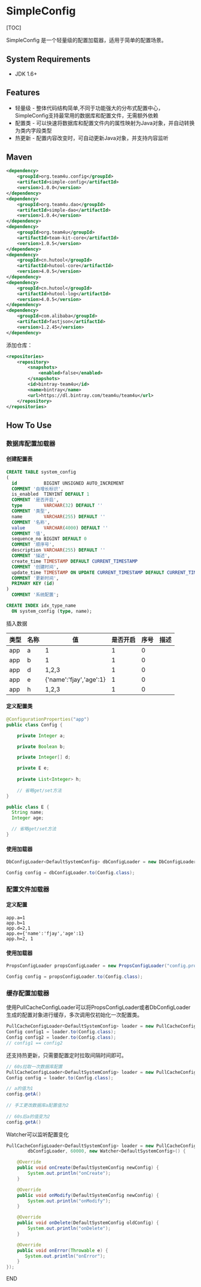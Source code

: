 # SimpleConfig
[TOC]

SimpleConfig 是一个轻量级的配置加载器，适用于简单的配置场景。

## System Requirements

* JDK 1.6+

## Features

* 轻量级 - 整体代码结构简单,不同于功能强大的分布式配置中心，SimpleConfig支持最常用的数据库和配置文件，无需额外依赖
* 配置类 - 可以快速将数据库和配置文件内的属性映射为Java对象，并自动转换为类内字段类型
* 热更新 - 配置内容改变时，可自动更新Java对象，并支持内容监听

## Maven

```xml
<dependency>
    <groupId>org.team4u.config</groupId>
    <artifactId>simple-config</artifactId>
    <version>1.0.0</version>
</dependency>
<dependency>
    <groupId>org.team4u.dao</groupId>
    <artifactId>simple-dao</artifactId>
    <version>1.0.4</version>
</dependency>
<dependency>
    <groupId>org.team4u</groupId>
    <artifactId>team-kit-core</artifactId>
    <version>1.0.5</version>
</dependency>
<dependency>
    <groupId>cn.hutool</groupId>
    <artifactId>hutool-core</artifactId>
    <version>4.0.5</version>
</dependency>
<dependency>
    <groupId>cn.hutool</groupId>
    <artifactId>hutool-log</artifactId>
    <version>4.0.5</version>
</dependency>
<dependency>
    <groupId>com.alibaba</groupId>
    <artifactId>fastjson</artifactId>
    <version>1.2.45</version>
</dependency>
```

添加仓库：

```xml
<repositories>
    <repository>
        <snapshots>
            <enabled>false</enabled>
        </snapshots>
        <id>bintray-team4u</id>
        <name>bintray</name>
        <url>https://dl.bintray.com/team4u/team4u</url>
    </repository>
</repositories>
```

## How To Use

### 数据库配置加载器

#### 创建配置表

```sql
CREATE TABLE system_config
(
  id          BIGINT UNSIGNED AUTO_INCREMENT
  COMMENT '自增长标识',
  is_enabled  TINYINT DEFAULT 1                                                   NOT NULL
  COMMENT '是否开启',
  type        VARCHAR(32) DEFAULT ''                                              NOT NULL
  COMMENT '类型',
  name        VARCHAR(255) DEFAULT ''                                             NOT NULL
  COMMENT '名称',
  value       VARCHAR(4000) DEFAULT ''                                            NOT NULL
  COMMENT '值',
  sequence_no BIGINT DEFAULT 0                                                    NOT NULL
  COMMENT '顺序号',
  description VARCHAR(255) DEFAULT ''                                             NOT NULL
  COMMENT '描述',
  create_time TIMESTAMP DEFAULT CURRENT_TIMESTAMP                                 NOT NULL
  COMMENT '创建时间',
  update_time TIMESTAMP ON UPDATE CURRENT_TIMESTAMP DEFAULT CURRENT_TIMESTAMP     NOT NULL
  COMMENT '更新时间',
  PRIMARY KEY (id)
)
  COMMENT '系统配置';

CREATE INDEX idx_type_name
  ON system_config (type, name);
```

插入数据

| 类型   | 名称   | 值                       | 是否开启 | 序号   | 描述   |
| ---- | ---- | ----------------------- | ---- | ---- | ---- |
| app  | a    | 1                       | 1    | 0    |      |
| app  | b    | 1                       | 1    | 0    |      |
| app  | d    | 1,2,3                   | 1    | 0    |      |
| app  | e    | {'name':'fjay','age':1} | 1    | 0    |      |
| app  | h    | 1,2,3                   | 1    | 0    |      |


#### 定义配置类

```java
@ConfigurationProperties("app")
public class Config {

    private Integer a;

    private Boolean b;

    private Integer[] d;

    private E e;
  
    private List<Integer> h;
    
    // 省略get/set方法
}

public class E {
  String name;
  Integer age;

  // 省略get/set方法
}
```

#### 使用加载器

```java
DbConfigLoader<DefaultSystemConfig> dbConfigLoader = new DbConfigLoader<DefaultSystemConfig>(DefaultSystemConfig.class, dataSource);

Config config = dbConfigLoader.to(Config.class);
```

### 配置文件加载器

#### 定义配置

```properties
app.a=1
app.b=1
app.d=2,1
app.e={'name':'fjay','age':1}
app.h=2, 1
```

#### 使用加载器

```java
PropsConfigLoader propsConfigLoader = new PropsConfigLoader("config.properties")

Config config = propsConfigLoader.to(Config.class);
```

### 缓存配置加载器

使用PullCacheConfigLoader可以将PropsConfigLoader或者DbConfigLoader生成的配置对象进行缓存，多次调用仅初始化一次配置类。

```java
PullCacheConfigLoader<DefaultSystemConfig> loader = new PullCacheConfigLoader<DefaultSystemConfig>(dbConfigLoader, 0);
Config config1 = loader.to(Config.class);
Config config2 = loader.to(Config.class);
// config1 == config2
```

还支持热更新，只需要配置定时拉取间隔时间即可。
```java
// 60s拉取一次数据库配置
PullCacheConfigLoader<DefaultSystemConfig> loader = new PullCacheConfigLoader<DefaultSystemConfig>(dbConfigLoader, 600000);
Config config = loader.to(Config.class);

// a的值为1
config.getA()
  
// 手工更改数据库a配置值为2
  
// 60s后a的值变为2
config.getA()
```
Watcher可以监听配置变化

```java
PullCacheConfigLoader<DefaultSystemConfig> loader = new PullCacheConfigLoader<DefaultSystemConfig>(
        dbConfigLoader, 60000, new Watcher<DefaultSystemConfig>() {

    @Override
    public void onCreate(DefaultSystemConfig newConfig) {
        System.out.println("onCreate");
    }

    @Override
    public void onModify(DefaultSystemConfig newConfig) {
        System.out.println("onModify");
    }

    @Override
    public void onDelete(DefaultSystemConfig oldConfig) {
        System.out.println("onDelete");
    }

    @Override
    public void onError(Throwable e) {
	   System.out.println("onError");
    }
});
```
END
